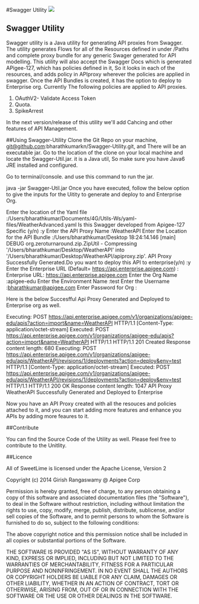 #Swagger Utility
![](http://www.mikestowe.com/wp-content/uploads/2014/05/swagger.png)
## Swagger Utility
Swagger utility is a Java utility for generating API proxies from Swagger. The utility generates Flows for all of the Resources defined in under /Paths and complete proxy bundle for any generic Swager generated for API modelling. 
This utility will also accept the Swagger Docs which is generated APigee-127, which has policies defined in it, So it looks in each of the resources, and adds policy in APIproxy wherever the policies are applied in swagger.
Once the API Bundles is created, it has the option to deploy to Enterprise  org.
Currently The following policies are applied to API proxies.
1. OAuthV2- Validate Access Token
2. Quota.
3. SpikeArrest

In the next version/release of this utility we'll add Cahcing and other features of API Management.

##Using Swagger-Utility
Clone the Git Repo on your machine, git@github.com:bharathkumarkn/Swagger-Utility.git, and There will be an executable jar.
Go to the location of the clone on your local machine and locate the Swagger-Util.jar.
it is a Java util, So make sure you have Java6 JRE installed and configured.

Go to terminal/console. and use this command to run the jar.

java -jar Swagger-Util.jar
Once you have executed, follow the below option to give the inputs for the Uitity to generate and deploy to and Enterprise Org.

Enter the location of the Yaml file :/Users/bharathkumar/Documents/4G/Utils-Ws/yaml-files/WeatherAdvanced.yaml
Is this Swagger developed from Apigee-127 Specific (y/n) :y
Enter the API Proxy Name :WeatherAPI
Enter the Location for the API Bundle :/Users/bharathkumar/Desktop
18:24:14.146 [main] DEBUG org.zeroturnaround.zip.ZipUtil - Compressing '/Users/bharathkumar/Desktop/WeatherAPI' into '/Users/bharathkumar/Desktop/WeatherAPI/apiproxy.zip'.
API Proxy Successfully Generated.Do you want to deploy this API to enterprise(y/n) :y
Enter the Enterprise URL (Default= https://api.enterprise.apigee.com) :
Enterprise URL: https://api.enterprise.apigee.com
Enter the Org Name :apigee-edu
Enter the Environment Name :test
Enter the Username :bharathkumar@apigee.com
Enter Password for Org :

Here is the below Succesfful Api Proxy Generated and Deployed to Enterprise org as well.

Executing: POST https://api.enterprise.apigee.com/v1/organizations/apigee-edu/apis?action=import&name=WeatherAPI HTTP/1.1
[Content-Type: application/octet-stream]
Executed: POST https://api.enterprise.apigee.com/v1/organizations/apigee-edu/apis?action=import&name=WeatherAPI HTTP/1.1
HTTP/1.1 201 Created
Response content length: 680
Executing: POST https://api.enterprise.apigee.com/v1/organizations/apigee-edu/apis/WeatherAPI/revisions/1/deployments?action=deploy&env=test HTTP/1.1
[Content-Type: application/octet-stream]
Executed: POST https://api.enterprise.apigee.com/v1/organizations/apigee-edu/apis/WeatherAPI/revisions/1/deployments?action=deploy&env=test HTTP/1.1
HTTP/1.1 200 OK
Response content length: 1047
API Proxy WeatherAPI Successfully Generated and Deployed to Enterprise


Now you have an API Proxy created with all the resouces and policies attached to it, and you can start adding more features and enhance you APIs by adding more feaures to it.

##Contribute

You can find the Source Code of the Utility as well. Please feel free to contribute to the Unitlity.


##Licence

All of SweetLime is licensed under the Apache License, Version 2

Copyright (c) 2014 Girish Rangaswamy @ Apigee Corp 

Permission is hereby granted, free of charge, to any person obtaining a copy of this software and associated documentation files (the "Software"), to deal in the Software without restriction, including without limitation the rights to use, copy, modify, merge, publish, distribute, sublicense, and/or sell copies of the Software, and to permit persons to whom the Software is furnished to do so, subject to the following conditions:

The above copyright notice and this permission notice shall be included in all copies or substantial portions of the Software.

THE SOFTWARE IS PROVIDED "AS IS", WITHOUT WARRANTY OF ANY KIND, EXPRESS OR IMPLIED, INCLUDING BUT NOT LIMITED TO THE WARRANTIES OF MERCHANTABILITY, FITNESS FOR A PARTICULAR PURPOSE AND NONINFRINGEMENT. IN NO EVENT SHALL THE AUTHORS OR COPYRIGHT HOLDERS BE LIABLE FOR ANY CLAIM, DAMAGES OR OTHER LIABILITY, WHETHER IN AN ACTION OF CONTRACT, TORT OR OTHERWISE, ARISING FROM, OUT OF OR IN CONNECTION WITH THE SOFTWARE OR THE USE OR OTHER DEALINGS IN THE SOFTWARE.


  [1]: https://github.com/bharathkumarkn/Swagger-Utility
